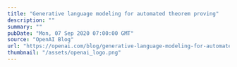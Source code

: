 ```yaml
---
title: "Generative language modeling for automated theorem proving"
description: ""
summary: ""
pubDate: "Mon, 07 Sep 2020 07:00:00 GMT"
source: "OpenAI Blog"
url: "https://openai.com/blog/generative-language-modeling-for-automated-theorem-proving"
thumbnail: "/assets/openai_logo.png"
---
```


